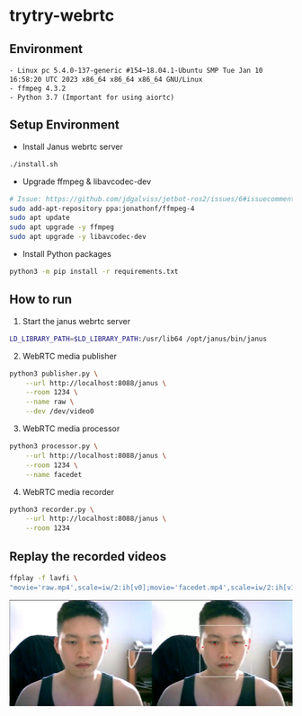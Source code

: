 # trytry-webrtc

## Environment
```
- Linux pc 5.4.0-137-generic #154~18.04.1-Ubuntu SMP Tue Jan 10 16:58:20 UTC 2023 x86_64 x86_64 x86_64 GNU/Linux
- ffmpeg 4.3.2
- Python 3.7 (Important for using aiortc)
```

## Setup Environment
- Install Janus webrtc server
```bash
./install.sh
```
- Upgrade ffmpeg & libavcodec-dev
```bash
# Issue: https://github.com/jdgalviss/jetbot-ros2/issues/6#issuecomment-932993554
sudo add-apt-repository ppa:jonathonf/ffmpeg-4
sudo apt update
sudo apt upgrade -y ffmpeg
sudo apt upgrade -y libavcodec-dev
```
- Install Python packages
```bash
python3 -m pip install -r requirements.txt
```

## How to run
1. Start the janus webrtc server
```bash
LD_LIBRARY_PATH=$LD_LIBRARY_PATH:/usr/lib64 /opt/janus/bin/janus
```
2. WebRTC media publisher
```bash
python3 publisher.py \
    --url http://localhost:8088/janus \
    --room 1234 \
    --name raw \
    --dev /dev/video0
```
3. WebRTC media processor
```bash
python3 processor.py \
    --url http://localhost:8088/janus \
    --room 1234 \
    --name facedet
```
4. WebRTC media recorder
```bash
python3 recorder.py \
    --url http://localhost:8088/janus \
    --room 1234
```

## Replay the recorded videos
```bash
ffplay -f lavfi \
"movie='raw.mp4',scale=iw/2:ih[v0];movie='facedet.mp4',scale=iw/2:ih[v1];[v0][v1]hstack"
```
![demo](imgs/demo.png)
